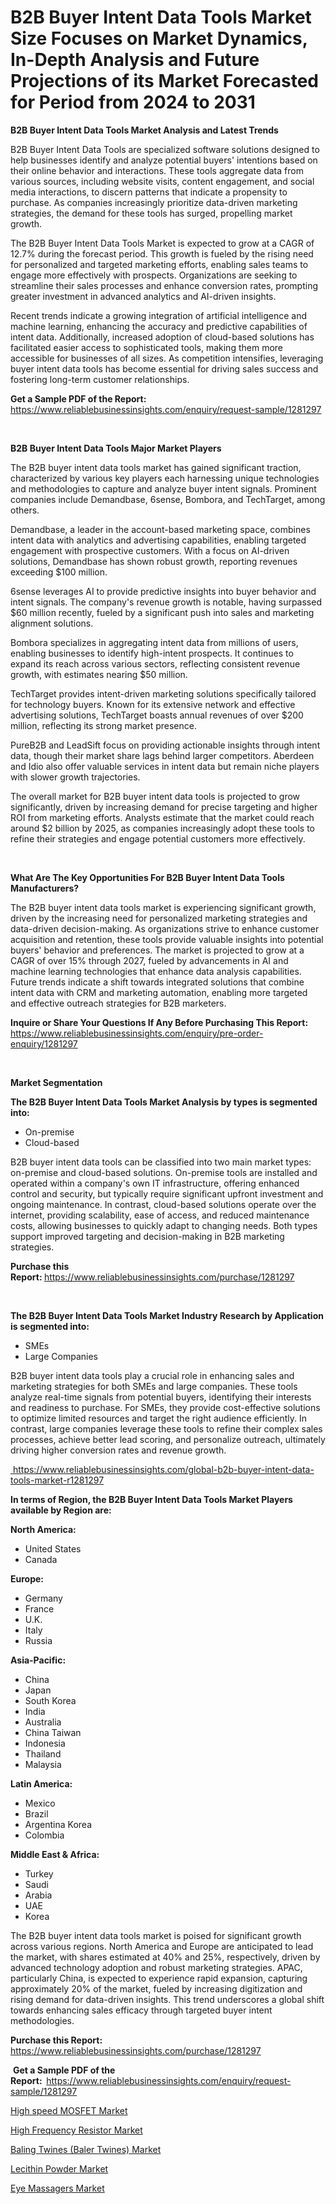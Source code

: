 <p><h1>B2B Buyer Intent Data Tools Market Size Focuses on Market Dynamics, In-Depth Analysis and Future Projections of its Market Forecasted for Period from 2024 to 2031</h1></p><p><strong>B2B Buyer Intent Data Tools Market Analysis and Latest Trends</strong></p>
<p><p>B2B Buyer Intent Data Tools are specialized software solutions designed to help businesses identify and analyze potential buyers' intentions based on their online behavior and interactions. These tools aggregate data from various sources, including website visits, content engagement, and social media interactions, to discern patterns that indicate a propensity to purchase. As companies increasingly prioritize data-driven marketing strategies, the demand for these tools has surged, propelling market growth.</p><p>The B2B Buyer Intent Data Tools Market is expected to grow at a CAGR of 12.7% during the forecast period. This growth is fueled by the rising need for personalized and targeted marketing efforts, enabling sales teams to engage more effectively with prospects. Organizations are seeking to streamline their sales processes and enhance conversion rates, prompting greater investment in advanced analytics and AI-driven insights.</p><p>Recent trends indicate a growing integration of artificial intelligence and machine learning, enhancing the accuracy and predictive capabilities of intent data. Additionally, increased adoption of cloud-based solutions has facilitated easier access to sophisticated tools, making them more accessible for businesses of all sizes. As competition intensifies, leveraging buyer intent data tools has become essential for driving sales success and fostering long-term customer relationships.</p></p>
<p><strong>Get a Sample PDF of the Report:&nbsp;</strong> <a href="https://www.reliablebusinessinsights.com/enquiry/request-sample/1281297?utm_campaign=102&utm_medium=2&utm_source=Github&utm_content=ia&utm_term=30092024&utm_id=b2b-buyer-intent-data-tools">https://www.reliablebusinessinsights.com/enquiry/request-sample/1281297</a></p>
<p>&nbsp;</p>
<p><strong>B2B Buyer Intent Data Tools Major Market Players</strong></p>
<p><p>The B2B buyer intent data tools market has gained significant traction, characterized by various key players each harnessing unique technologies and methodologies to capture and analyze buyer intent signals. Prominent companies include Demandbase, 6sense, Bombora, and TechTarget, among others.</p><p>Demandbase, a leader in the account-based marketing space, combines intent data with analytics and advertising capabilities, enabling targeted engagement with prospective customers. With a focus on AI-driven solutions, Demandbase has shown robust growth, reporting revenues exceeding $100 million.</p><p>6sense leverages AI to provide predictive insights into buyer behavior and intent signals. The company's revenue growth is notable, having surpassed $60 million recently, fueled by a significant push into sales and marketing alignment solutions.</p><p>Bombora specializes in aggregating intent data from millions of users, enabling businesses to identify high-intent prospects. It continues to expand its reach across various sectors, reflecting consistent revenue growth, with estimates nearing $50 million.</p><p>TechTarget provides intent-driven marketing solutions specifically tailored for technology buyers. Known for its extensive network and effective advertising solutions, TechTarget boasts annual revenues of over $200 million, reflecting its strong market presence.</p><p>PureB2B and LeadSift focus on providing actionable insights through intent data, though their market share lags behind larger competitors. Aberdeen and Idio also offer valuable services in intent data but remain niche players with slower growth trajectories.</p><p>The overall market for B2B buyer intent data tools is projected to grow significantly, driven by increasing demand for precise targeting and higher ROI from marketing efforts. Analysts estimate that the market could reach around $2 billion by 2025, as companies increasingly adopt these tools to refine their strategies and engage potential customers more effectively.</p></p>
<p>&nbsp;</p>
<p><strong>What Are The Key Opportunities For B2B Buyer Intent Data Tools Manufacturers?</strong></p>
<p><p>The B2B buyer intent data tools market is experiencing significant growth, driven by the increasing need for personalized marketing strategies and data-driven decision-making. As organizations strive to enhance customer acquisition and retention, these tools provide valuable insights into potential buyers' behavior and preferences. The market is projected to grow at a CAGR of over 15% through 2027, fueled by advancements in AI and machine learning technologies that enhance data analysis capabilities. Future trends indicate a shift towards integrated solutions that combine intent data with CRM and marketing automation, enabling more targeted and effective outreach strategies for B2B marketers.</p></p>
<p><strong>Inquire or Share Your Questions If Any Before Purchasing This Report:</strong> <a href="https://www.reliablebusinessinsights.com/enquiry/pre-order-enquiry/1281297?utm_campaign=102&utm_medium=2&utm_source=Github&utm_content=ia&utm_term=30092024&utm_id=b2b-buyer-intent-data-tools">https://www.reliablebusinessinsights.com/enquiry/pre-order-enquiry/1281297</a></p>
<p>&nbsp;</p>
<p><strong>Market Segmentation</strong></p>
<p><strong>The B2B Buyer Intent Data Tools Market Analysis by types is segmented into:</strong></p>
<p><ul><li>On-premise</li><li>Cloud-based</li></ul></p>
<p><p>B2B buyer intent data tools can be classified into two main market types: on-premise and cloud-based solutions. On-premise tools are installed and operated within a company's own IT infrastructure, offering enhanced control and security, but typically require significant upfront investment and ongoing maintenance. In contrast, cloud-based solutions operate over the internet, providing scalability, ease of access, and reduced maintenance costs, allowing businesses to quickly adapt to changing needs. Both types support improved targeting and decision-making in B2B marketing strategies.</p></p>
<p><strong>Purchase this Report:&nbsp;</strong><a href="https://www.reliablebusinessinsights.com/purchase/1281297?utm_campaign=102&utm_medium=2&utm_source=Github&utm_content=ia&utm_term=30092024&utm_id=b2b-buyer-intent-data-tools">https://www.reliablebusinessinsights.com/purchase/1281297</a></p>
<p>&nbsp;</p>
<p><strong>The B2B Buyer Intent Data Tools Market Industry Research by Application is segmented into:</strong></p>
<p><ul><li>SMEs</li><li>Large Companies</li></ul></p>
<p><p>B2B buyer intent data tools play a crucial role in enhancing sales and marketing strategies for both SMEs and large companies. These tools analyze real-time signals from potential buyers, identifying their interests and readiness to purchase. For SMEs, they provide cost-effective solutions to optimize limited resources and target the right audience efficiently. In contrast, large companies leverage these tools to refine their complex sales processes, achieve better lead scoring, and personalize outreach, ultimately driving higher conversion rates and revenue growth.</p></p>
<p><a href="https://www.reliablebusinessinsights.com/global-b2b-buyer-intent-data-tools-market-r1281297?utm_campaign=102&utm_medium=2&utm_source=Github&utm_content=ia&utm_term=30092024&utm_id=b2b-buyer-intent-data-tools">&nbsp;https://www.reliablebusinessinsights.com/global-b2b-buyer-intent-data-tools-market-r1281297</a></p>
<p><strong>In terms of Region, the B2B Buyer Intent Data Tools Market Players available by Region are:</strong></p>
<p>
    <p> <strong> North America: </strong>
        <ul>
            <li>United States</li>
            <li>Canada</li>
        </ul>
        </p> 
    <p> <strong> Europe: </strong>
        <ul>
            <li>Germany</li>
            <li>France</li>
            <li>U.K.</li>
            <li>Italy</li>
            <li>Russia</li>
        </ul>
        </p> 
    <p> <strong> Asia-Pacific: </strong>
        <ul>
            <li>China</li>
            <li>Japan</li>
            <li>South Korea</li>
            <li>India</li>
            <li>Australia</li>
            <li>China Taiwan</li>
            <li>Indonesia</li>
            <li>Thailand</li>
            <li>Malaysia</li>
        </ul>
        </p> 
    <p> <strong> Latin America: </strong>
        <ul>
            <li>Mexico</li>
            <li>Brazil</li>
            <li>Argentina Korea</li>
            <li>Colombia</li>
        </ul>
        </p> 
    <p> <strong> Middle East & Africa: </strong>
        <ul>
            <li>Turkey</li>
            <li>Saudi</li>
            <li>Arabia</li>
            <li>UAE</li>
            <li>Korea</li>
        </ul>
    </p>
    </p>
<p><p>The B2B buyer intent data tools market is poised for significant growth across various regions. North America and Europe are anticipated to lead the market, with shares estimated at 40% and 25%, respectively, driven by advanced technology adoption and robust marketing strategies. APAC, particularly China, is expected to experience rapid expansion, capturing approximately 20% of the market, fueled by increasing digitization and rising demand for data-driven insights. This trend underscores a global shift towards enhancing sales efficacy through targeted buyer intent methodologies.</p></p>
<p><strong>Purchase this Report: </strong><a href="https://www.reliablebusinessinsights.com/purchase/1281297?utm_campaign=102&utm_medium=2&utm_source=Github&utm_content=ia&utm_term=30092024&utm_id=b2b-buyer-intent-data-tools">https://www.reliablebusinessinsights.com/purchase/1281297</a></p>
<p>&nbsp;<strong>Get a Sample PDF of the Report:&nbsp;&nbsp;</strong><a href="https://www.reliablebusinessinsights.com/enquiry/request-sample/1281297?utm_campaign=102&utm_medium=2&utm_source=Github&utm_content=ia&utm_term=30092024&utm_id=b2b-buyer-intent-data-tools">https://www.reliablebusinessinsights.com/enquiry/request-sample/1281297</a></p>
<p><strong></strong></p>
<p><p><a href="https://issuu.com/reportprime-2/docs/high-speed-mosfet-market-size-2030._b9bd4bfa4f2ff3?utm_campaign=102&utm_medium=2&utm_source=Github&utm_content=ia&utm_term=30092024&utm_id=b2b-buyer-intent-data-tools">High speed MOSFET Market</a></p><p><a href="https://issuu.com/reportprime-2/docs/high-frequency-resistor-market-size_9ba8264483b22d?utm_campaign=102&utm_medium=2&utm_source=Github&utm_content=ia&utm_term=30092024&utm_id=b2b-buyer-intent-data-tools">High Frequency Resistor Market</a></p><p><a href="https://github.com/HeatherFernandez476/Market-Research-Report-List-1/blob/main/baling-twines-baler-twines-market.md?utm_campaign=102&utm_medium=2&utm_source=Github&utm_content=ia&utm_term=30092024&utm_id=b2b-buyer-intent-data-tools">Baling Twines (Baler Twines) Market</a></p><p><a href="https://www.linkedin.com/pulse/global-lecithin-powder-market-landscape-future-trends-strategic-rfwvf?utm_campaign=102&utm_medium=2&utm_source=Github&utm_content=ia&utm_term=30092024&utm_id=b2b-buyer-intent-data-tools">Lecithin Powder Market</a></p><p><a href="https://www.linkedin.com/pulse/eye-massagers-market-revolution-2024-2031-trends-shaping-next-km7uf?utm_campaign=102&utm_medium=2&utm_source=Github&utm_content=ia&utm_term=30092024&utm_id=b2b-buyer-intent-data-tools">Eye Massagers Market</a></p></p>